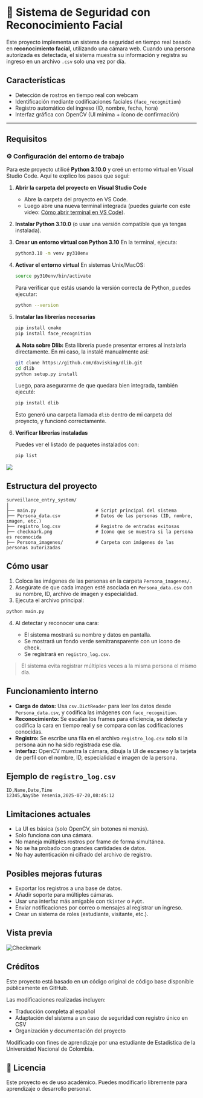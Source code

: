 # 🎥 Sistema de Seguridad con Reconocimiento Facial

Este proyecto implementa un sistema de seguridad en tiempo real basado en **reconocimiento facial**, utilizando una cámara web. Cuando una persona autorizada es detectada, el sistema muestra su información y registra su ingreso en un archivo `.csv` solo una vez por día.

## Características

- Detección de rostros en tiempo real con webcam
- Identificación mediante codificaciones faciales (`face_recognition`)
- Registro automático del ingreso (ID, nombre, fecha, hora)
- Interfaz gráfica con OpenCV (UI mínima + ícono de confirmación)

---

## Requisitos

### ⚙️ Configuración del entorno de trabajo

Para este proyecto utilicé **Python 3.10.0** y creé un entorno virtual en Visual Studio Code. Aquí te explico los pasos que seguí:

1. **Abrir la carpeta del proyecto en Visual Studio Code**

   * Abre la carpeta del proyecto en VS Code.
   * Luego abre una nueva terminal integrada (puedes guiarte con este video: [Cómo abrir terminal en VS Code](https://www.youtube.com/watch?v=F0V5AbxwzSE)).

2. **Instalar Python 3.10.0** (o usar una versión compatible que ya tengas instalada).

3. **Crear un entorno virtual con Python 3.10**
   En la terminal, ejecuta:

   ```bash
   python3.10 -m venv py310env
   ```

4. **Activar el entorno virtual**
   En sistemas Unix/MacOS:

   ```bash
   source py310env/bin/activate
   ```

   Para verificar que estás usando la versión correcta de Python, puedes ejecutar:

   ```bash
   python --version
   ```

5. **Instalar las librerías necesarias**

   ```bash
   pip install cmake
   pip install face_recognition
   ```

   ⚠️ **Nota sobre Dlib:** Esta librería puede presentar errores al instalarla directamente. En mi caso, la instalé manualmente así:

   ```bash
   git clone https://github.com/davisking/dlib.git
   cd dlib
   python setup.py install
   ```

   Luego, para asegurarme de que quedara bien integrada, también ejecuté:

   ```bash
   pip install dlib
   ```

   Esto generó una carpeta llamada `dlib` dentro de mi carpeta del proyecto, y funcionó correctamente.

6. **Verificar librerías instaladas**

   Puedes ver el listado de paquetes instalados con:

   ```bash
   pip list
   ```

![](https://raw.githubusercontent.com/Yesenia-AriasC/Sistema-de-Seguridad-con-Reconocimiento-Facial/refs/heads/main/Doc/•%20(py318env)%20(base)%20nayibeyeseniaariascortez%40192%20dlib%20%26%20pip%20list.png|500)


## Estructura del proyecto

```
surveillance_entry_system/
│
├── main.py                      # Script principal del sistema
├── Persona_data.csv             # Datos de las personas (ID, nombre, imagen, etc.)
├── registro_log.csv             # Registro de entradas exitosas
├── checkmark.png                # Ícono que se muestra si la persona es reconocida
├── Persona_imagenes/            # Carpeta con imágenes de las personas autorizadas
```

## Cómo usar

1. Coloca las imágenes de las personas en la carpeta `Persona_imagenes/`.
2. Asegúrate de que cada imagen esté asociada en `Persona_data.csv` con su nombre, ID, archivo de imagen y especialidad.
3. Ejecuta el archivo principal:

```bash
python main.py
```

4. Al detectar y reconocer una cara:

   * El sistema mostrará su nombre y datos en pantalla.
   * Se mostrará un fondo verde semitransparente con un ícono de check.
   * Se registrará en `registro_log.csv`.

> El sistema evita registrar múltiples veces a la misma persona el mismo día.



## Funcionamiento interno

* **Carga de datos:** Usa `csv.DictReader` para leer los datos desde `Persona_data.csv`, y codifica las imágenes con `face_recognition`.
* **Reconocimiento:** Se escalan los frames para eficiencia, se detecta y codifica la cara en tiempo real y se compara con las codificaciones conocidas.
* **Registro:** Se escribe una fila en el archivo `registro_log.csv` solo si la persona aún no ha sido registrada ese día.
* **Interfaz:** OpenCV muestra la cámara, dibuja la UI de escaneo y la tarjeta de perfil con el nombre, ID, especialidad e imagen de la persona.



##  Ejemplo de `registro_log.csv`

```csv
ID,Name,Date,Time
12345,Nayibe Yesenia,2025-07-20,08:45:12
```



##  Limitaciones actuales

* La UI es básica (solo OpenCV, sin botones ni menús).
* Solo funciona con una cámara.
* No maneja múltiples rostros por frame de forma simultánea.
* No se ha probado con grandes cantidades de datos.
* No hay autenticación ni cifrado del archivo de registro.



##  Posibles mejoras futuras

* Exportar los registros a una base de datos.
* Añadir soporte para múltiples cámaras.
* Usar una interfaz más amigable con `tkinter` o `PyQt`.
* Enviar notificaciones por correo o mensajes al registrar un ingreso.
* Crear un sistema de roles (estudiante, visitante, etc.).



## Vista previa

![Checkmark](checkmark.png)



## Créditos

Este proyecto está basado en un código original de código base disponible públicamente en GitHub.

Las modificaciones realizadas incluyen:
- Traducción completa al español
- Adaptación del sistema a un caso de seguridad con registro único en CSV
- Organización y documentación del proyecto

Modificado con fines de aprendizaje por una estudiante de Estadística de la Universidad Nacional de Colombia.




## 📜 Licencia

Este proyecto es de uso académico. Puedes modificarlo libremente para aprendizaje o desarrollo personal.

```


